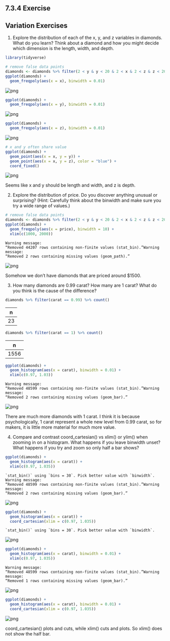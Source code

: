 ## 7.3.4 Exercise

## Variation Exercises

1.	Explore the distribution of each of the x, y, and z variables in diamonds. What do you learn? Think about a diamond and how you might decide which dimension is the length, width, and depth.


```R
library(tidyverse)
```


```R
# remove false data points
diamonds <- diamonds %>% filter(2 < y & y < 20 & 2 < x & 2 < z & z < 20)
ggplot(diamonds) +
  geom_freqpoly(aes(x = x), binwidth = 0.01)
```


![png](output_4_0.png)



```R
ggplot(diamonds) +
  geom_freqpoly(aes(x = y), binwidth = 0.01)
```


![png](output_5_0.png)



```R
ggplot(diamonds) +
  geom_freqpoly(aes(x = z), binwidth = 0.01)
```


![png](output_6_0.png)



```R
# x and y often share value
ggplot(diamonds) +
  geom_point(aes(x = x, y = y)) +
  geom_point(aes(x = x, y = z), color = "blue") +
  coord_fixed()
```


![png](output_7_0.png)


Seems like x and y should be length and width, and z is depth.

2. Explore the distribution of price. Do you discover anything unusual or surprising? (Hint: Carefully think about the binwidth and make sure you try a wide range of values.)


```R
# remove false data points
diamonds <- diamonds %>% filter(2 < y & y < 20 & 2 < x & 2 < z & z < 20)
ggplot(diamonds) + 
  geom_freqpoly(aes(x = price), binwidth = 10) +
  xlim(c(1000, 2000))
```

    Warning message:
    “Removed 44207 rows containing non-finite values (stat_bin).”Warning message:
    “Removed 2 rows containing missing values (geom_path).”


![png](output_10_1.png)


Somehow we don’t have diamonds that are priced around $1500.

3. How many diamonds are 0.99 carat? How many are 1 carat? What do you think is the cause of the difference?


```R
diamonds %>% filter(carat == 0.99) %>% count()
```


<table>
<thead><tr><th scope=col>n</th></tr></thead>
<tbody>
	<tr><td>23</td></tr>
</tbody>
</table>




```R
diamonds %>% filter(carat == 1) %>% count()
```


<table>
<thead><tr><th scope=col>n</th></tr></thead>
<tbody>
	<tr><td>1556</td></tr>
</tbody>
</table>




```R
ggplot(diamonds) + 
  geom_histogram(aes(x = carat), binwidth = 0.01) +
  xlim(c(0.97, 1.03))
```

    Warning message:
    “Removed 48599 rows containing non-finite values (stat_bin).”Warning message:
    “Removed 2 rows containing missing values (geom_bar).”


![png](output_15_1.png)


There are much more diamonds with 1 carat. I think it is because psychologically, 1 carat represent a whole new level from 0.99 carat, so for makers, it is little more material for much more value.

4. Compare and contrast coord_cartesian() vs xlim() or ylim() when zooming in on a histogram. What happens if you leave binwidth unset? What happens if you try and zoom so only half a bar shows?


```R
ggplot(diamonds) + 
  geom_histogram(aes(x = carat)) +
  xlim(c(0.97, 1.035))
```

    `stat_bin()` using `bins = 30`. Pick better value with `binwidth`.
    Warning message:
    “Removed 48599 rows containing non-finite values (stat_bin).”Warning message:
    “Removed 2 rows containing missing values (geom_bar).”


![png](output_18_1.png)



```R
ggplot(diamonds) + 
  geom_histogram(aes(x = carat)) +
  coord_cartesian(xlim = c(0.97, 1.035))
```

    `stat_bin()` using `bins = 30`. Pick better value with `binwidth`.



![png](output_19_1.png)



```R
ggplot(diamonds) + 
  geom_histogram(aes(x = carat), binwidth = 0.01) +
  xlim(c(0.97, 1.035))
```

    Warning message:
    “Removed 48599 rows containing non-finite values (stat_bin).”Warning message:
    “Removed 1 rows containing missing values (geom_bar).”


![png](output_20_1.png)



```R
ggplot(diamonds) + 
  geom_histogram(aes(x = carat), binwidth = 0.01) +
  coord_cartesian(xlim = c(0.97, 1.035))
```


![png](output_21_0.png)


coord_cartesian() plots and cuts, while xlim() cuts and plots. So xlim() does not show the half bar.

